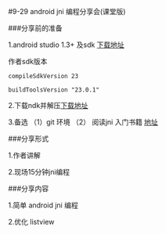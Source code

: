 #9-29 android jni 编程分享会(课堂版)

###分享前的准备

1.android studio 1.3+ 及sdk   [下载地址](https://developer.android.com/tools/studio/index.html)

   作者sdk版本   

    compileSdkVersion 23

    buildToolsVersion "23.0.1"

2.下载ndk并解压[下载地址](https://developer.android.com/ndk/downloads/index.html)

3.备选 （1）git 环境 （2） 阅读jni 入门书籍 [地址](https://github.com/klob/NDKShare/blob/master/book/jni.pdf)


###分享形式

1.作者讲解

2.现场15分钟jni编程


###分享内容

1.简单 android jni 编程

2.优化 listview


